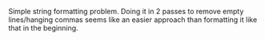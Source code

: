 Simple string formatting problem. Doing it in 2 passes to remove empty lines/hanging commas seems like an easier approach than formatting it like that in the beginning.
